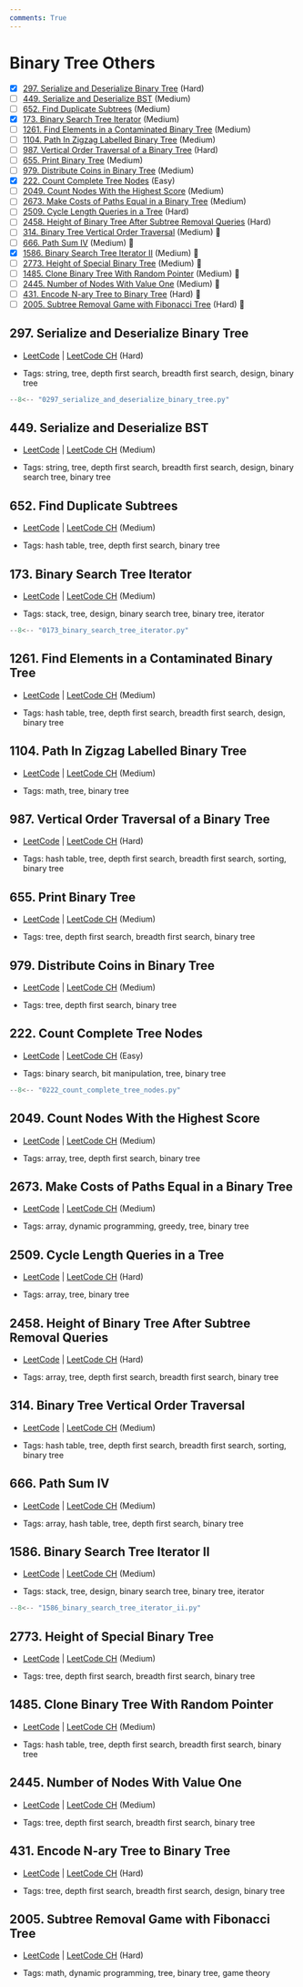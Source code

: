 ```yaml
---
comments: True
---
```


# Binary Tree Others

- [x] [297. Serialize and Deserialize Binary Tree](https://leetcode.cn/problems/serialize-and-deserialize-binary-tree/) (Hard)
- [ ] [449. Serialize and Deserialize BST](https://leetcode.cn/problems/serialize-and-deserialize-bst/) (Medium)
- [ ] [652. Find Duplicate Subtrees](https://leetcode.cn/problems/find-duplicate-subtrees/) (Medium)
- [x] [173. Binary Search Tree Iterator](https://leetcode.cn/problems/binary-search-tree-iterator/) (Medium)
- [ ] [1261. Find Elements in a Contaminated Binary Tree](https://leetcode.cn/problems/find-elements-in-a-contaminated-binary-tree/) (Medium)
- [ ] [1104. Path In Zigzag Labelled Binary Tree](https://leetcode.cn/problems/path-in-zigzag-labelled-binary-tree/) (Medium)
- [ ] [987. Vertical Order Traversal of a Binary Tree](https://leetcode.cn/problems/vertical-order-traversal-of-a-binary-tree/) (Hard)
- [ ] [655. Print Binary Tree](https://leetcode.cn/problems/print-binary-tree/) (Medium)
- [ ] [979. Distribute Coins in Binary Tree](https://leetcode.cn/problems/distribute-coins-in-binary-tree/) (Medium)
- [x] [222. Count Complete Tree Nodes](https://leetcode.cn/problems/count-complete-tree-nodes/) (Easy)
- [ ] [2049. Count Nodes With the Highest Score](https://leetcode.cn/problems/count-nodes-with-the-highest-score/) (Medium)
- [ ] [2673. Make Costs of Paths Equal in a Binary Tree](https://leetcode.cn/problems/make-costs-of-paths-equal-in-a-binary-tree/) (Medium)
- [ ] [2509. Cycle Length Queries in a Tree](https://leetcode.cn/problems/cycle-length-queries-in-a-tree/) (Hard)
- [ ] [2458. Height of Binary Tree After Subtree Removal Queries](https://leetcode.cn/problems/height-of-binary-tree-after-subtree-removal-queries/) (Hard)
- [ ] [314. Binary Tree Vertical Order Traversal](https://leetcode.cn/problems/binary-tree-vertical-order-traversal/) (Medium) 👑
- [ ] [666. Path Sum IV](https://leetcode.cn/problems/path-sum-iv/) (Medium) 👑
- [x] [1586. Binary Search Tree Iterator II](https://leetcode.cn/problems/binary-search-tree-iterator-ii/) (Medium) 👑
- [ ] [2773. Height of Special Binary Tree](https://leetcode.cn/problems/height-of-special-binary-tree/) (Medium) 👑
- [ ] [1485. Clone Binary Tree With Random Pointer](https://leetcode.cn/problems/clone-binary-tree-with-random-pointer/) (Medium) 👑
- [ ] [2445. Number of Nodes With Value One](https://leetcode.cn/problems/number-of-nodes-with-value-one/) (Medium) 👑
- [ ] [431. Encode N-ary Tree to Binary Tree](https://leetcode.cn/problems/encode-n-ary-tree-to-binary-tree/) (Hard) 👑
- [ ] [2005. Subtree Removal Game with Fibonacci Tree](https://leetcode.cn/problems/subtree-removal-game-with-fibonacci-tree/) (Hard) 👑

## 297. Serialize and Deserialize Binary Tree

-   [LeetCode](https://leetcode.com/problems/serialize-and-deserialize-binary-tree/) | [LeetCode CH](https://leetcode.cn/problems/serialize-and-deserialize-binary-tree/) (Hard)

-   Tags: string, tree, depth first search, breadth first search, design, binary tree

```python title="297. Serialize and Deserialize Binary Tree - Python Solution"
--8<-- "0297_serialize_and_deserialize_binary_tree.py"
```

## 449. Serialize and Deserialize BST

-   [LeetCode](https://leetcode.com/problems/serialize-and-deserialize-bst/) | [LeetCode CH](https://leetcode.cn/problems/serialize-and-deserialize-bst/) (Medium)

-   Tags: string, tree, depth first search, breadth first search, design, binary search tree, binary tree

## 652. Find Duplicate Subtrees

-   [LeetCode](https://leetcode.com/problems/find-duplicate-subtrees/) | [LeetCode CH](https://leetcode.cn/problems/find-duplicate-subtrees/) (Medium)

-   Tags: hash table, tree, depth first search, binary tree

## 173. Binary Search Tree Iterator

-   [LeetCode](https://leetcode.com/problems/binary-search-tree-iterator/) | [LeetCode CH](https://leetcode.cn/problems/binary-search-tree-iterator/) (Medium)

-   Tags: stack, tree, design, binary search tree, binary tree, iterator

```python title="173. Binary Search Tree Iterator - Python Solution"
--8<-- "0173_binary_search_tree_iterator.py"
```

## 1261. Find Elements in a Contaminated Binary Tree

-   [LeetCode](https://leetcode.com/problems/find-elements-in-a-contaminated-binary-tree/) | [LeetCode CH](https://leetcode.cn/problems/find-elements-in-a-contaminated-binary-tree/) (Medium)

-   Tags: hash table, tree, depth first search, breadth first search, design, binary tree

## 1104. Path In Zigzag Labelled Binary Tree

-   [LeetCode](https://leetcode.com/problems/path-in-zigzag-labelled-binary-tree/) | [LeetCode CH](https://leetcode.cn/problems/path-in-zigzag-labelled-binary-tree/) (Medium)

-   Tags: math, tree, binary tree

## 987. Vertical Order Traversal of a Binary Tree

-   [LeetCode](https://leetcode.com/problems/vertical-order-traversal-of-a-binary-tree/) | [LeetCode CH](https://leetcode.cn/problems/vertical-order-traversal-of-a-binary-tree/) (Hard)

-   Tags: hash table, tree, depth first search, breadth first search, sorting, binary tree

## 655. Print Binary Tree

-   [LeetCode](https://leetcode.com/problems/print-binary-tree/) | [LeetCode CH](https://leetcode.cn/problems/print-binary-tree/) (Medium)

-   Tags: tree, depth first search, breadth first search, binary tree

## 979. Distribute Coins in Binary Tree

-   [LeetCode](https://leetcode.com/problems/distribute-coins-in-binary-tree/) | [LeetCode CH](https://leetcode.cn/problems/distribute-coins-in-binary-tree/) (Medium)

-   Tags: tree, depth first search, binary tree

## 222. Count Complete Tree Nodes

-   [LeetCode](https://leetcode.com/problems/count-complete-tree-nodes/) | [LeetCode CH](https://leetcode.cn/problems/count-complete-tree-nodes/) (Easy)

-   Tags: binary search, bit manipulation, tree, binary tree

```python title="222. Count Complete Tree Nodes - Python Solution"
--8<-- "0222_count_complete_tree_nodes.py"
```

## 2049. Count Nodes With the Highest Score

-   [LeetCode](https://leetcode.com/problems/count-nodes-with-the-highest-score/) | [LeetCode CH](https://leetcode.cn/problems/count-nodes-with-the-highest-score/) (Medium)

-   Tags: array, tree, depth first search, binary tree

## 2673. Make Costs of Paths Equal in a Binary Tree

-   [LeetCode](https://leetcode.com/problems/make-costs-of-paths-equal-in-a-binary-tree/) | [LeetCode CH](https://leetcode.cn/problems/make-costs-of-paths-equal-in-a-binary-tree/) (Medium)

-   Tags: array, dynamic programming, greedy, tree, binary tree

## 2509. Cycle Length Queries in a Tree

-   [LeetCode](https://leetcode.com/problems/cycle-length-queries-in-a-tree/) | [LeetCode CH](https://leetcode.cn/problems/cycle-length-queries-in-a-tree/) (Hard)

-   Tags: array, tree, binary tree

## 2458. Height of Binary Tree After Subtree Removal Queries

-   [LeetCode](https://leetcode.com/problems/height-of-binary-tree-after-subtree-removal-queries/) | [LeetCode CH](https://leetcode.cn/problems/height-of-binary-tree-after-subtree-removal-queries/) (Hard)

-   Tags: array, tree, depth first search, breadth first search, binary tree

## 314. Binary Tree Vertical Order Traversal

-   [LeetCode](https://leetcode.com/problems/binary-tree-vertical-order-traversal/) | [LeetCode CH](https://leetcode.cn/problems/binary-tree-vertical-order-traversal/) (Medium)

-   Tags: hash table, tree, depth first search, breadth first search, sorting, binary tree

## 666. Path Sum IV

-   [LeetCode](https://leetcode.com/problems/path-sum-iv/) | [LeetCode CH](https://leetcode.cn/problems/path-sum-iv/) (Medium)

-   Tags: array, hash table, tree, depth first search, binary tree

## 1586. Binary Search Tree Iterator II

-   [LeetCode](https://leetcode.com/problems/binary-search-tree-iterator-ii/) | [LeetCode CH](https://leetcode.cn/problems/binary-search-tree-iterator-ii/) (Medium)

-   Tags: stack, tree, design, binary search tree, binary tree, iterator

```python title="1586. Binary Search Tree Iterator II - Python Solution"
--8<-- "1586_binary_search_tree_iterator_ii.py"
```

## 2773. Height of Special Binary Tree

-   [LeetCode](https://leetcode.com/problems/height-of-special-binary-tree/) | [LeetCode CH](https://leetcode.cn/problems/height-of-special-binary-tree/) (Medium)

-   Tags: tree, depth first search, breadth first search, binary tree

## 1485. Clone Binary Tree With Random Pointer

-   [LeetCode](https://leetcode.com/problems/clone-binary-tree-with-random-pointer/) | [LeetCode CH](https://leetcode.cn/problems/clone-binary-tree-with-random-pointer/) (Medium)

-   Tags: hash table, tree, depth first search, breadth first search, binary tree

## 2445. Number of Nodes With Value One

-   [LeetCode](https://leetcode.com/problems/number-of-nodes-with-value-one/) | [LeetCode CH](https://leetcode.cn/problems/number-of-nodes-with-value-one/) (Medium)

-   Tags: tree, depth first search, breadth first search, binary tree

## 431. Encode N-ary Tree to Binary Tree

-   [LeetCode](https://leetcode.com/problems/encode-n-ary-tree-to-binary-tree/) | [LeetCode CH](https://leetcode.cn/problems/encode-n-ary-tree-to-binary-tree/) (Hard)

-   Tags: tree, depth first search, breadth first search, design, binary tree

## 2005. Subtree Removal Game with Fibonacci Tree

-   [LeetCode](https://leetcode.com/problems/subtree-removal-game-with-fibonacci-tree/) | [LeetCode CH](https://leetcode.cn/problems/subtree-removal-game-with-fibonacci-tree/) (Hard)

-   Tags: math, dynamic programming, tree, binary tree, game theory
